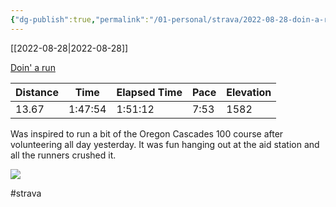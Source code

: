 ```yaml
---
{"dg-publish":true,"permalink":"/01-personal/strava/2022-08-28-doin-a-run/"}
---
```



[[2022-08-28\|2022-08-28]]

[Doin' a run](https://www.strava.com/activities/7717734911)

| Distance | Time    | Elapsed Time | Pace | Elevation |
| -------- | ------- | ------------ | ---- | --------- |
| 13.67    | 1:47:54 | 1:51:12      | 7:53 | 1582      |


Was inspired to run a bit of the Oregon Cascades 100 course after volunteering all day yesterday. It was fun hanging out at the aid station and all the runners crushed it.
    
![](https://dgtzuqphqg23d.cloudfront.net/txT-LWK7idxh6jT9qQf5f-64tSp15CvpBq2vsPVfXkM-768x576.jpg)

    

#strava
